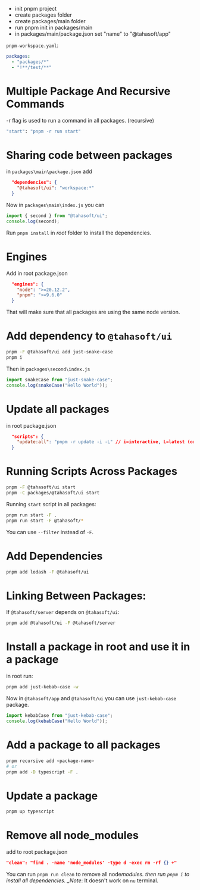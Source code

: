 - init pnpm project
- create packages folder
- create packages/main folder
- run pnpm init in packages/main
- in packages/main/package.json set "name" to "@tahasoft/app"

`pnpm-workspace.yaml`:

```yaml
packages:
  - "packages/*"
  - "!**/test/**"
```

# Multiple Package And Recursive Commands

-r flag is used to run a command in all packages. (recursive)

```bash
"start": "pnpm -r run start"
```

# Sharing code between packages

in `packages\main\package.json` add

```json
  "dependencies": {
    "@tahasoft/ui": "workspace:*"
  }
```

Now in `packages\main\index.js` you can

```ts
import { second } from "@tahasoft/ui";
console.log(second);
```

Run `pnpm install` in _root_ folder to install the dependencies.

# Engines

Add in root package.json

```json
  "engines": {
    "node": ">=20.12.2",
    "pnpm": ">=9.6.0"
  }
```

That will make sure that all packages are using the same node version.

# Add dependency to `@tahasoft/ui`

```bash
pnpm -F @tahasoft/ui add just-snake-case
pnpm i
```

Then in `packages\second\index.js`

```ts
import snakeCase from "just-snake-case";
console.log(snakeCase("Hello World"));
```

# Update all packages

in root package.json

```json
  "scripts": {
    "update:all": "pnpm -r update -i -L" // i=interactive, L=latest (or --latest)
  }
```

# Running Scripts Across Packages

```bash
pnpm -F @tahasoft/ui start
pnpm -C packages/@tahasoft/ui start
```

Running `start` script in all packages:

```bash
pnpm run start -F .
pnpm run start -F @tahasoft/*
```

You can use `--filter` instead of `-F`.

# Add Dependencies

```bash
pnpm add lodash -F @tahasoft/ui
```

# Linking Between Packages:

If `@tahasoft/server` depends on `@tahasoft/ui`:

```bash
pnpm add @tahasoft/ui -F @tahasoft/server
```

# Install a package in root and use it in a package

in root run:

```bash
pnpm add just-kebab-case -w
```

Now in `@tahasoft/app` and `@tahasoft/ui` you can use `just-kebab-case` package.

```ts
import kebabCase from "just-kebab-case";
console.log(kebabCase("Hello World"));
```

# Add a package to all packages

```bash
pnpm recursive add <package-name>
# or
pnpm add -D typescript -F .
```

# Update a package

```bash
pnpm up typescript
```

# Remove all node_modules

add to root package.json

```json
"clean": "find . -name 'node_modules' -type d -exec rm -rf {} +"
```

You can run `pnpm run clean` to remove all node*modules.
then run `pnpm i` to install all dependencies.
\_Note*: It doesn't work on `nu` terminal.
